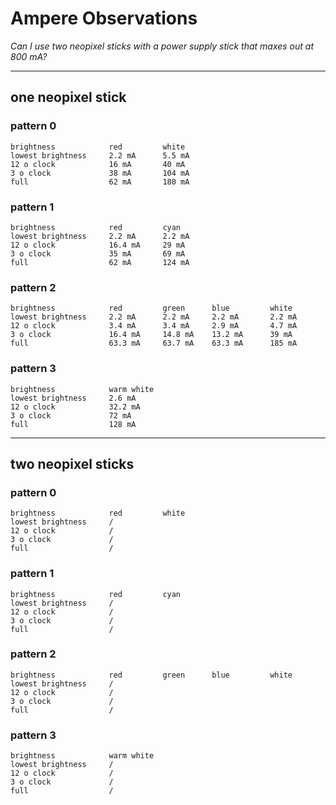 
# Ampere Observations

_Can I use two neopixel sticks with a power supply stick that
maxes out at 800 mA?_

---

## one neopixel stick

### pattern 0
```
brightness            red         white
lowest brightness     2.2 mA      5.5 mA
12 o clock            16 mA       40 mA
3 o clock             38 mA       104 mA
full                  62 mA       180 mA
```

### pattern 1
```
brightness            red         cyan
lowest brightness     2.2 mA      2.2 mA
12 o clock            16.4 mA     29 mA
3 o clock             35 mA       69 mA
full                  62 mA       124 mA
```

### pattern 2
```
brightness            red         green      blue         white
lowest brightness     2.2 mA      2.2 mA     2.2 mA       2.2 mA
12 o clock            3.4 mA      3.4 mA     2.9 mA       4.7 mA
3 o clock             16.4 mA     14.8 mA    13.2 mA      39 mA
full                  63.3 mA     63.7 mA    63.3 mA      185 mA
```

### pattern 3
```
brightness            warm white
lowest brightness     2.6 mA
12 o clock            32.2 mA
3 o clock             72 mA
full                  128 mA
```

---

## two neopixel sticks

### pattern 0
```
brightness            red         white
lowest brightness     /
12 o clock            /
3 o clock             /
full                  /
```

### pattern 1
```
brightness            red         cyan
lowest brightness     /
12 o clock            /
3 o clock             /
full                  /
```

### pattern 2
```
brightness            red         green      blue         white
lowest brightness     /
12 o clock            /
3 o clock             /
full                  /
```

### pattern 3
```
brightness            warm white
lowest brightness     /
12 o clock            /
3 o clock             /
full                  /
```


